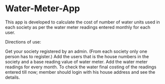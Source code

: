 # Water-Meter-App

This app is developed to calculate the cost of number of water units used in each society as per the water meter readings entered monthly for each user.

Directions of use:

Get your society registered by an admin. (From each society only one person has to register.)
Add the users that is the house numbers in the society and a base reading value of water meter.
Add the water meter readings for every month.
To check the water final costing of the readings entered till now; member should login with his house address and see the details.
